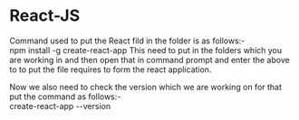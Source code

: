 # React-JS

Command used to put the React fild in the folder is as follows:-<br>
  npm install -g create-react-app
This need to put in the folders which you are working in and then open that in command prompt and enter the above to to put the file requires to form the react application.

Now we also need to check the version which we are working on for that put the command as follows:-<br>
  create-react-app --version
 
  
